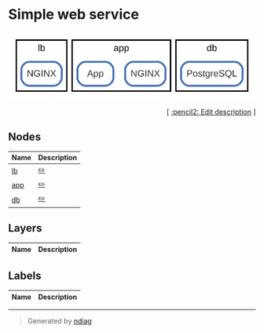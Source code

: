 # Simple web service

![view](view-nodes.svg)



<p align="right">
  [ <a href="../../ndiag.descriptions/_index.md">:pencil2: Edit description</a> ]
<p>



## Nodes

| Name | Description |
| --- | --- |
| [lb](node-lb.md) | <a href="../../ndiag.descriptions/_node-lb.md">:pencil2:</a> |
| [app](node-app.md) | <a href="../../ndiag.descriptions/_node-app.md">:pencil2:</a> |
| [db](node-db.md) | <a href="../../ndiag.descriptions/_node-db.md">:pencil2:</a> |

## Layers

| Name | Description |
| --- | --- |

## Labels

| Name | Description |
| --- | --- |

---

> Generated by [ndiag](https://github.com/k1LoW/ndiag)
